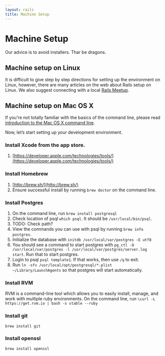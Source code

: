 ```yaml
---
layout: rails
title: Machine Setup
---
```


Machine Setup
===

Our advice is to avoid installers. Thar be dragons.

## Machine setup on Linux
It is difficult to give step by step directions for setting up the environment on Linux, however, there are many articles on the web about Rails setup on Linux.  We also suggest connecting with a local [Rails Meetup](http://www.meetup.com/find/?keywords=rails).

## Machine setup on Mac OS X
If you're not totally familiar with the basics of the command line, please read [introduction to the Mac OS X command line](http://blog.teamtreehouse.com/introduction-to-the-mac-os-x-command-line).

Now, let’s start setting up your development environment.

### Install Xcode from the app store.

1. [https://developer.apple.com/technologies/tools/](https://developer.apple.com/technologies/tools/)

### Install Homebrew

1. [http://brew.sh/](http://brew.sh/)
2. Ensure successful install by running `brew doctor` on the command line.


### Install Postgres
1. On the command line, run `brew install postgresql`
1. Check location of psql `which psql`.  It should be `/usr/local/bin/psql`.
666. TODO: Check path?
1. View the commands you can use with psql by running `brew info postgres`.
1. Initialize the database with `initdb /usr/local/var/postgres -E utf8`
1. You should see a command to start postgres with `pg_ctl -D /usr/local/var/postgres -l /usr/local/var/postgres/server.log start`. Run that to start postgres.
1. Login to psql `psql template1`.  If that works, then use `/q` to exit.
1. Run `ln -sfv /usr/local/opt/postgresql/*.plist ~/Library/LaunchAgents` so that postgres will start automatically.

### Install RVM
RVM is a command-line tool which allows you to easily install, manage, and work with multiple ruby environments. On the command line, run `\curl -L https://get.rvm.io | bash -s stable --ruby`

### Install git
`brew install git`

### Install openssl
`brew install openssl`